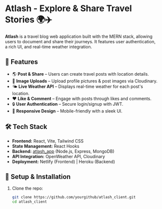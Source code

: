# Atlash - Explore & Share Travel Stories 🌍✈️

**Atlash** is a travel blog web application built with the MERN stack, allowing users to document and share their journeys. It features user authentication, a rich UI, and real-time weather integration.

## 🚀 Features
- 🌎 **Post & Share** – Users can create travel posts with location details.
- 📸 **Image Uploads** – Upload profile pictures & post images via Cloudinary.
- 🌤 **Live Weather API** – Displays real-time weather for each post's location.
- ❤️ **Like & Comment** – Engage with posts through likes and comments.
- 🔒 **User Authentication** – Secure login/signup with JWT.
- 📜 **Responsive Design** – Mobile-friendly with a sleek UI.
  
## 🛠 Tech Stack
- **Frontend:** React, Vite, Tailwind CSS
- **State Management:** React Hooks
- **Backend:** [atlash_app](https://github.com/yourgithub/atlash_app) (Node.js, Express, MongoDB)
- **API Integration:** OpenWeather API, Cloudinary
- **Deployment:** Netlify (Frontend) | Heroku (Backend)

## 🔧 Setup & Installation
1. Clone the repo:
   ```sh
   git clone https://github.com/yourgithub/atlash_client.git
   cd atlash_client